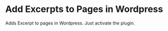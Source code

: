 # Add Excerpts to Pages in Wordpress

Adds Excerpt to pages in Wordpress. Just activate the plugin.



